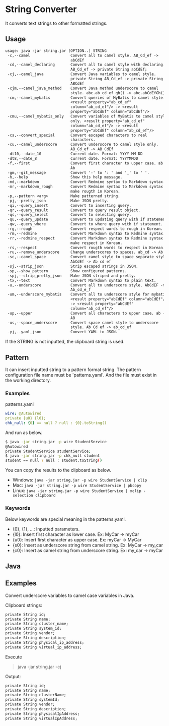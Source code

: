 # String Converter

It converts text strings to other formatted strings.

## Usage

```txt
usage: java -jar string.jar [OPTION..] STRING
 -c,--camel                  Convert all to camel style. AB_Cd_ef ->
                             abCdEf
 -cd,--camel_declaring       Convert all to camel style with declaring.
                             AB_Cd_ef -> private String abCdEf;
 -cj,--camel_java            Convert Java variables to camel style.
                             private String AB_Cd_ef -> private String
                             ABCdEf
 -cjm,--camel_java_method    Convert Java method underscore to camel
                             style. abc.ab_cd_ef_gh() -> abc.abCdEfGh()
 -cm,--camel_mybatis         Convert queries of MyBatis to camel style.
                             <result property="ab_cd_ef"
                             column="ab_cd_ef"/> -> <result
                             property="abCdEf" column="abCdEf"/>
 -cmu,--camel_mybatis_only   Convert variables of MyBatis to camel style
                             only. <result property="ab_cd_ef"
                             column="ab_cd_ef"/> -> <result
                             property="abCdEf" column="ab_cd_ef"/>
 -cs,--convert_special       Convert escaped characters to real
                             characters.
 -cu,--camel_underscore      Convert underscore to camel style only.
                             AB_Cd_ef -> AB_CdEf
 -dt10,--date_10             Current date. Format: YYYY-MM-DD
 -dt8,--date_8               Current date. Format: YYYYMMDD
 -f,--first                  Convert first character to upper case. ab ->
                             Ab
 -gm,--git_message           Convert '-' to ': ' and '_' to ' '.
 -h,--help                   Show this help message.
 -md,--markdown              Convert Redmine syntax to Markdown syntax.
 -mr,--markdown_rough        Convert Redmine syntax to Markdown syntax and
                             make rougth in Korean.
 -p,--pattern <arg>          Make patterned string.
 -pj,--pretty_json           Make JSON pretty.
 -qi,--query_insert          Convert to inserting query.
 -qr,--query_result          Convert to query result object.
 -qs,--query_select          Convert to selecting query.
 -qu,--query_update          Convert to updating query with if statement.
 -qw,--query_where           Convert to where query with if statement.
 -rg,--rough                 Convert respect words to rough in Korean.
 -rm,--redmine               Convert Markdown syntax to Redmine syntax.
 -rr,--redmine_respect       Convert Markdown syntax to Redmine syntax and
                             make respect in Korean.
 -rs,--respect               Convert rougth words to respect in Korean.
 -ru,--remove_underscore     Change underscores to spaces. ab_cd -> Ab Cd
 -sc,--camel_space           Convert camel style to space separate style.
                             AbCdEf -> Ab cd ef
 -sj,--strip_json            Strip escaped strings in JSON.
 -sp,--show_pattern          Show configured patterns.
 -spj,--strip_pretty_json    Make JSON striped and pretty.
 -tx,--text                  Convert Markdown syntax to plain text.
 -u,--underscore             Convert all to underscore style. AbCdEF ->
                             Ab_cd_e_f
 -um,--underscore_mybatis    Convert all to underscore style for mybatis.
                             <result property="abCdEf" column="abCdEf"/>
                             -> <result property="abCdEf"
                             column="ab_cd_ef"/>
 -up,--upper                 Convert all characters to upper case. ab ->
                             AB
 -us,--space_underscore      Convert space camel style to underscore
                             style. Ab Cd ef -> ab_cd_ef
 -yj,--yaml_json             Convert YAML to JSON.
```

If the STRING is not inputted, the clipboard string is used.

## Pattern

It can insert inputted string to a pattern format string.
The pattern configuration file name must be 'patterns.yaml'. And the file must exist in the working directory.

### Examples

patterns.yaml

```yaml
wire: @Autowired
private {u0} {l0};
chk_null: {0} == null ? null : {0}.toString()
```

And run as below.

```bash
$ java -jar string.jar -p wire StudentService
@Autowired
private StudentService studentService;
$ java -jar string.jar -p chk_null student
student == null ? null : student.toString()
```

You can copy the results to the clipboard as below.

* Windows: `java -jar string.jar -p wire StudentService | clip`
* Mac: `java -jar string.jar -p wire StudentService | pbcopy`
* Linux: `java -jar string.jar -p wire StudentService | xclip -selection clipboard`

### Keywords

Below keywords are special meaning in the patterns.yaml.

* {0}, {1}, ...: Inputted parameters.
* {l0}: Insert first character as lower case. Ex: MyCar -> myCar
* {u0}: Insert first character as upper case. Ex: myCar -> MyCar
* {s0}: Insert as underscore string from camel string. Ex: MyCar -> my_car
* {c0}: Insert as camel string from underscore string. Ex: my_car -> myCar

## Java

## Examples

Convert underscore variables to camel case variables in Java.

Clipboard strings:

```txt
private String id;
private String name;
private String cluster_name;
private String system_id;
private String vendor;
private String description;
private String physical_ip_address;
private String virtual_ip_address;
```

Execute

> java -jar string.jar -cj

Output:

```txt
private String id;
private String name;
private String clusterName;
private String systemId;
private String vendor;
private String description;
private String physicalIpAddress;
private String virtualIpAddress;
```
